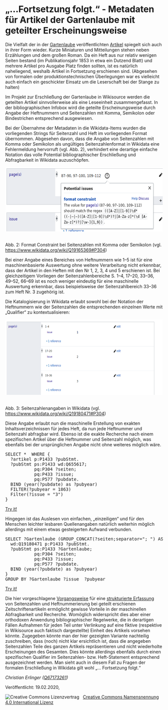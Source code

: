 <h1 id="ortsetzung-folgt.---metadaten-für-artikel-der-gartenlaube-mit-geteilter-erscheinungsweise">„...Fortsetzung folgt.“ - Metadaten für Artikel der Gartenlaube mit geteilter Erscheinungsweise</h1>
<p></p>
<p>Die Vielfalt der in der <a href="https://de.wikipedia.org/wiki/Die_Gartenlaube">Gartenlaube</a> veröffentlichten <a href="https://de.wikisource.org/wiki/Die_Gartenlaube">Artikel</a> spiegelt sich auch in ihrer Form wieder. Kurze Miniaturen und Mitteilungen stehen neben Erzählungen und dem großen Roman. Da ein Heft aus nur relativ wenigen Seiten bestand (im Publikationsjahr 1853 in etwa ein Dutzend Blatt) und mehrere Artikel pro Ausgabe Platz finden sollten, ist es natürlich naheliegend, weshalb Artikel in Fortsetzung erschienen sind. (Abgesehen von formalen oder produktionstechnischen Überlegungen war es vielleicht auch einfach ein geschickter Einsatz um die Leserschaft bei der Stange zu halten)</p>
<p></p>
<p>Im Projekt zur Erschließung der Gartenlaube in Wikisource werden die geteilten Artikel sinnvollerweise als eine Leseeinheit zusammengefasst. In der bibliographischen Infobox wird die geteilte Erscheinungsweise durch Angabe der Heftnummern und Seitenzahlen mit Komma, Semikolon oder Bindestrichen entsprechend ausgewiesen.</p>
<p></p>
<p></p>
<p>Bei der Übernahme der Metadaten in die Wikidata-Items wurden die vorliegenden Strings für Seitenzahl und Heft im vorliegenden Format übernommen. Abgesehen davon, dass die Angabe von Seitenzahlen mit Komma oder Semikolon als ungültiges Seitenzahlenformat in Wikidata eine Fehlermeldung hervorruft (vgl. Abb. 2), verhindert eine derartige einfache Notation das volle Potential bibliographischer Erschließung und Abfragbarkeit in Wikidata auzuschöpfen.</p>
<p></p>
<div class="figure">
<img src="./Pictures/1000020100000264000000CD95FEAC5CFD77C72F.png" alt=" Abb. 2: Format Constraint bei Seitenzahlen mit Komma oder Semikolon (vgl. https://www.wikidata.org/wiki/Q19165369#P304)" width="612" height="205" />
<p class="caption"><br />
Abb. 2: Format Constraint bei Seitenzahlen mit Komma oder Semikolon (vgl. <a href="https://www.wikidata.org/wiki/Q19165369#P304">https://www.wikidata.org/wiki/Q19165369#P304</a>)</p>
</div>
<p>Bei einer Angabe eines Bereiches von Heftnummern wie 1–5 ist für eine maschinenbasierte Auswertung ohne weitere Verarbeitung nicht erkennbar, dass der Artikel in den Heften mit den Nr 1, 2, 3, 4 und 5 erschienen ist. Bei gleichzeitigem Vorliegen der Seitenzahlenbereiche S. 1–4, 17–20, 33–36, 49–52, 66–69 ist es noch weniger eindeutig für eine maschinelle Auswertung erkennbar, dass beispielsweise der Seitenzahlbereich 33–36 zum Heft Nr. 3 zugehörig ist. </p>
<p></p>
<p>Die Katalogisierung in Wikidata erlaubt sowohl bei der Notation der Heftnummern wie der Seitenzahlen die entsprechenden einzelnen Werte mit „Qualifier“ zu kontextualisieren: </p>
<div class="figure">
<img src="./Pictures/10000201000003680000014896B419731CE57A25.png" alt=" Abb. 3: Seitenzahlenangaben in Wikidata (vgl. https://www.wikidata.org/wiki/Q19180471#P304)" width="642" height="241" />
<p class="caption"><br />
Abb. 3: Seitenzahlenangaben in Wikidata (vgl. <a href="https://www.wikidata.org/wiki/Q19180471#P304">https://www.wikidata.org/wiki/Q19180471#P304</a>)</p>
</div>
<p>Diese Angabe erlaubt nun die maschinelle Erstellung von exakten Inhaltsverzeichnissen für jedes Heft, da nun jede Heftnummer und Seitenzahl abfragbar wird. Ebenso ist die exakte Recherche nach einem spezifischen Artikel über die Heftnummer und Seitenzahl möglich, was ebenfalls bei der ursprünglichen Angabe nicht ohne weiteres möglich wäre.</p>
<p><pre>
SELECT *  WHERE {
  ?artikel p:P1433 ?pubStmt.
  ?pubStmt ps:P1433 wd:Q655617;
           pq:P304 ?seiten;
           pq:P433 ?issue;
           pq:P577 ?pubdate.
  BIND (year(?pubdate) as ?pubyear) 
  FILTER(?pubyear = 1863)
  Filter(?issue = "3")
}
</pre><a href="https://w.wiki/HU4">Try it!</a></p>

<p>Hingegen ist das Auslesen von einfachen, „einzeiligen“ und für den Menschen leichter lesbaren Quellenangaben natürlich weiterhin möglich allerdings mit einem etwas gesteigerten Aufwand verbunden.</p>
<p><pre>
SELECT ?Gartenlaube (GROUP_CONCAT(?seiten;separator="; ") AS ?pages) ?issue ?pubyear WHERE {
  wd:Q19180471 p:P1433 ?pubStmt.
  ?pubStmt ps:P1433 ?Gartenlaube;
           pq:P304 ?seiten;
           pq:P433 ?issue;
           pq:P577 ?pubdate.
  BIND (year(?pubdate) as ?pubyear) 
}
GROUP BY ?Gartenlaube ?issue  ?pubyear
</pre><a href="https://w.wiki/HU5">Try it!</a></p>

<p>Die hier vorgeschlagene <a href="https://github.com/DieDatenlaube/DieDatenlaube/issues/4">Vorgangsweise</a> für eine <a href="https://github.com/DieDatenlaube/DieDatenlaube/blob/master/Split_Pages_Articles.ipynb">strukturierte Erfassung</a> von Seitenzahlen und Heftnummerierung bei geteilt erschienen Zeitschriftenartikeln ermöglicht gewisse Vorteile in der maschinellen Abfragbarkeit und Recherche. Womöglich widerspricht dies aber einer orthodoxen Anwendung bibliographischer Regelwerke, die in derartigen Fällen Aufnahmen für jeden Teil unter Verlinkung auf eine fiktive (respektive in Wikisource auch faktisch dargestellte) Einheit des Artikels vorsehen könnte. Zugegeben könnte man der hier gezeigten Variante nachteilig zuschreiben, dass (noch) nicht klar ersichtlich ist, dass die angegeben Seitenzahlen Teile des ganzen Artikels repräsentieren und nicht wiederholte Erscheinungen des Gesamten. Dies könnte allerdings ebenfalls durch einen spezifischen Qualifier im Seitenzahlen- bzw. Heft-Statement entsprechend ausgezeichnet werden. Man sieht auch in diesem Fall zu Fragen der formalen Erschließung in Wikidata gilt wohl „… Fortsetzung folgt.“</p>

<p><em>Christian Erlinger (</em><a href="https://www.wikidata.org/wiki/Q67173261"><em>Q67173261</em></a><em>)</em></p>

<p>Veröffentlicht: 19.02.2020, </p>
<img alt="Creative Commons Lizenzvertrag" style="border-width:0" src="https://i.creativecommons.org/l/by/4.0/80x15.png" />&nbsp;&nbsp;&nbsp;<a rel="license" href="http://creativecommons.org/licenses/by/4.0/">Creative Commons Namensnennung 4.0 International Lizenz</a> <a rel="license" href="http://creativecommons.org/licenses/by/4.0/">
<script src="https://hypothes.is/embed.js" async></script>
